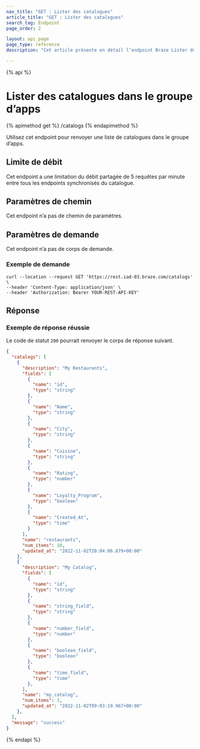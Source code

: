 ```yaml
---
nav_title: "GET : Lister des catalogues"
article_title: "GET : Lister des catalogues"
search_tag: Endpoint
page_order: 2

layout: api_page
page_type: reference
description: "Cet article présente en détail l’endpoint Braze Lister des catalogues."

---
```

{% api %}
# Lister des catalogues dans le groupe d’apps
{% apimethod get %}
/catalogs
{% endapimethod %}

Utilisez cet endpoint pour renvoyer une liste de catalogues dans le groupe d’apps.

## Limite de débit

Cet endpoint a une limitation du débit partagée de 5 requêtes par minute entre tous les endpoints synchronisés du catalogue.

## Paramètres de chemin

Cet endpoint n’a pas de chemin de paramètres.

## Paramètres de demande

Cet endpoint n’a pas de corps de demande.

### Exemple de demande

```
curl --location --request GET 'https://rest.iad-03.braze.com/catalogs' \
--header 'Content-Type: application/json' \
--header 'Authorization: Bearer YOUR-REST-API-KEY'
```

## Réponse

### Exemple de réponse réussie

Le code de statut `200` pourrait renvoyer le corps de réponse suivant.

```json
{
  "catalogs": [
    {
      "description": "My Restaurants",
      "fields": [
        {
          "name": "id",
          "type": "string"
        },
        {
          "name": "Name",
          "type": "string"
        },
        {
          "name": "City",
          "type": "string"
        },
        {
          "name": "Cuisine",
          "type": "string"
        },
        {
          "name": "Rating",
          "type": "number"
        },
        {
          "name": "Loyalty_Program",
          "type": "boolean"
        },
        {
          "name": "Created_At",
          "type": "time"
        }
      ],
      "name": "restaurants",
      "num_items": 10,
      "updated_at": "2022-11-02T20:04:06.879+00:00"
    },
    {
      "description": "My Catalog",
      "fields": [
        {
          "name": "id",
          "type": "string"
        },
        {
          "name": "string_field",
          "type": "string"
        },
        {
          "name": "number_field",
          "type": "number"
        },
        {
          "name": "boolean_field",
          "type": "boolean"
        },
        {
          "name": "time_field",
          "type": "time"
        },
      ],
      "name": "my_catalog",
      "num_items": 3,
      "updated_at": "2022-11-02T09:03:19.967+00:00"
    },
  ],
  "message": "success"
}
```

{% endapi %}
